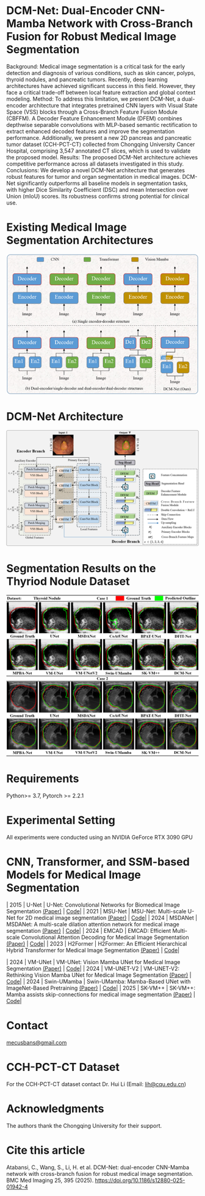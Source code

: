 # DCM-Net: Dual-Encoder CNN-Mamba Network with Cross-Branch Fusion for Robust Medical Image Segmentation

Background: Medical image segmentation is a critical task for the early detection and diagnosis of various conditions, such as skin cancer, polyps, thyroid nodules, and pancreatic tumors. Recently, deep learning architectures have achieved significant success in this field. However, they face a critical trade-off between local feature extraction and global context modeling. Method: To address this limitation, we present DCM-Net, a dual-encoder architecture that integrates pretrained CNN layers with Visual State Space (VSS) blocks through a Cross-Branch Feature Fusion Module (CBFFM). A Decoder Feature Enhancement Module (DFEM) combines depthwise separable convolutions with MLP-based semantic rectification to extract enhanced decoded features and improve the segmentation performance. Additionally, we present a new 2D pancreas and pancreatic tumor dataset (CCH-PCT-CT) collected from Chongqing University Cancer Hospital, comprising 3,547 annotated CT slices, which is used to validate the proposed model. Results: The proposed DCM-Net architecture achieves competitive performance across all datasets investigated in this study. Conclusions: We develop a novel DCM-Net architecture that generates robust features for tumor and organ segmentation in medical images. DCM-Net significantly outperforms all baseline models in segmentation tasks, with higher Dice Similarity Coefficient (DSC) and mean Intersection over Union (mIoU) scores. Its robustness confirms strong potential for clinical use.

#  Existing Medical Image Segmentation Architectures

![ARC](https://github.com/mecusbans/DCM-Net/blob/fceaa5e810ff7dfa56b5397e8083c9a98b8aa469/Others/Figure%202.png)

# DCM-Net Architecture
![DCM-NetDCM-Net](https://github.com/mecusbans/DCM-Net/blob/bf2d75464e29553cef5a46d8fbdc5a85e1c937f8/Others/Figure%203.png)

# Segmentation Results on the Thyriod Nodule Dataset
![Results](https://github.com/mecusbans/DCM-Net/blob/15749ff3f5bfae698a517b58090f51f2d7fc823c/Others/Figure%2011.png)

# Requirements
Python>= 3.7, Pytorch >= 2.2.1

# Experimental Setting
All experiments were conducted using an NVIDIA GeForce RTX 3090 GPU

# CNN, Transformer, and SSM-based Models for Medical Image Segmentation

| 2015  | U-Net    | U-Net: Convolutional Networks for Biomedical Image Segmentation [(Paper)](https://link.springer.com/chapter/10.1007/978-3-319-24574-4_28) | [Code](http://lmb.informatik.uni-freiburg.de/people/ronneber/u-net)|
| 2021  | MSU-Net  | MSU-Net: Multi-scale U-Net for 2D medical image segmentation [(Paper)](https://www.frontiersin.org/journals/genetics/articles/10.3389/fgene.2021.639930/full) | [Code](https://github.com/CN-zdy/MSU_Net)|
| 2024  | MSDANet  | MSDANet: A multi-scale dilation attention network for medical image segmentation [(Paper)](https://www.sciencedirect.com/science/article/abs/pii/S1746809423013228) | [Code](https://github.com/1999luan/MSDANet)|
| 2024  | EMCAD    | EMCAD: Efficient Multi-scale Convolutional Attention Decoding for Medical Image Segmentation [(Paper)](https://ieeexplore.ieee.org/document/10656043/) | [Code](https://github.com/SLDGroup/EMCAD)|
| 2023  | H2Former  | H2Former: An Efficient Hierarchical Hybrid Transformer for Medical Image Segmentation [(Paper)](https://ieeexplore.ieee.org/document/10093768/) | [Code](https://github.com/NKUhealong/H2Former)|

| 2024  | VM-UNet    | VM-UNet: Vision Mamba UNet for Medical Image Segmentation [(Paper)](https://arxiv.org/abs/2402.02491) | [Code](https://github.com/JCruan519/VM-UNet)|
| 2024  | VM-UNET-V2 | VM-UNET-V2: Rethinking Vision Mamba UNet for Medical Image Segmentation [(Paper)](https://link.springer.com/chapter/10.1007/978-981-97-5128-0_27) | [Code](https://github.com/nobodyplayer1/VM-UNetV2)|
| 2024 | Swin-UMamba | Swin-UMamba: Mamba-Based UNet with ImageNet-Based Pretraining [(Paper)](https://doi.org/10.1007/978-3-031-72114-4_59) | [Code](https://github.com/Jiarun-Liu/Swin-UMamba)|
| 2025  | SK-VM++    | SK-VM++: Mamba assists skip-connections for medical image segmentation [(Paper)](https://doi.org/10.1016/j.bspc.2025.107646) | [Code](https://github.com/wurenkai/SK-VMPlusPlus)|


#   Contact
mecusbans@gmail.com

#   CCH-PCT-CT Dataset
For the CCH-PCT-CT dataset contact Dr. Hui Li (Email: lih@cqu.edu.cn)

#   Acknowledgments
The authors thank the Chongqing University for their support.


# Cite this article
Atabansi, C., Wang, S., Li, H. et al. DCM-Net: dual-encoder CNN-Mamba network with cross-branch fusion for robust medical image segmentation. BMC Med Imaging 25, 395 (2025). https://doi.org/10.1186/s12880-025-01942-4
